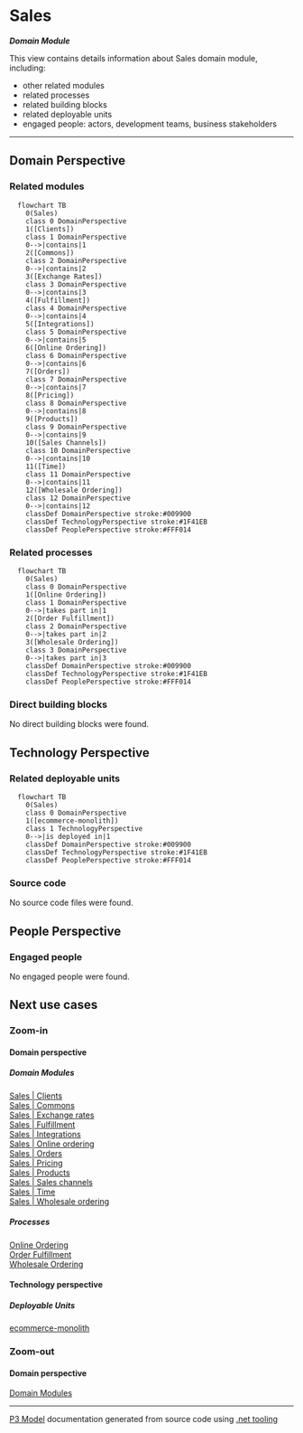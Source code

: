 ﻿
# Sales

***Domain Module***  

This view contains details information about Sales domain module, including:
- other related modules
- related processes
- related building blocks
- related deployable units
- engaged people: actors, development teams, business stakeholders  

---



## Domain Perspective


### Related modules

```mermaid
  flowchart TB
    0(Sales)
    class 0 DomainPerspective
    1([Clients])
    class 1 DomainPerspective
    0-->|contains|1
    2([Commons])
    class 2 DomainPerspective
    0-->|contains|2
    3([Exchange Rates])
    class 3 DomainPerspective
    0-->|contains|3
    4([Fulfillment])
    class 4 DomainPerspective
    0-->|contains|4
    5([Integrations])
    class 5 DomainPerspective
    0-->|contains|5
    6([Online Ordering])
    class 6 DomainPerspective
    0-->|contains|6
    7([Orders])
    class 7 DomainPerspective
    0-->|contains|7
    8([Pricing])
    class 8 DomainPerspective
    0-->|contains|8
    9([Products])
    class 9 DomainPerspective
    0-->|contains|9
    10([Sales Channels])
    class 10 DomainPerspective
    0-->|contains|10
    11([Time])
    class 11 DomainPerspective
    0-->|contains|11
    12([Wholesale Ordering])
    class 12 DomainPerspective
    0-->|contains|12
    classDef DomainPerspective stroke:#009900
    classDef TechnologyPerspective stroke:#1F41EB
    classDef PeoplePerspective stroke:#FFF014
```

### Related processes

```mermaid
  flowchart TB
    0(Sales)
    class 0 DomainPerspective
    1([Online Ordering])
    class 1 DomainPerspective
    0-->|takes part in|1
    2([Order Fulfillment])
    class 2 DomainPerspective
    0-->|takes part in|2
    3([Wholesale Ordering])
    class 3 DomainPerspective
    0-->|takes part in|3
    classDef DomainPerspective stroke:#009900
    classDef TechnologyPerspective stroke:#1F41EB
    classDef PeoplePerspective stroke:#FFF014
```

### Direct building blocks

No direct building blocks were found.  

## Technology Perspective


### Related deployable units

```mermaid
  flowchart TB
    0(Sales)
    class 0 DomainPerspective
    1([ecommerce-monolith])
    class 1 TechnologyPerspective
    0-->|is deployed in|1
    classDef DomainPerspective stroke:#009900
    classDef TechnologyPerspective stroke:#1F41EB
    classDef PeoplePerspective stroke:#FFF014
```

### Source code

No source code files were found.  

## People Perspective


### Engaged people

No engaged people were found.  

## Next use cases


### Zoom-in


#### Domain perspective


##### Domain Modules

[Sales | Clients](Clients/Clients-module.md)  
[Sales | Commons](Commons/Commons-module.md)  
[Sales | Exchange rates](ExchangeRates/ExchangeRates-module.md)  
[Sales | Fulfillment](Fulfillment/Fulfillment-module.md)  
[Sales | Integrations](Integrations/Integrations-module.md)  
[Sales | Online ordering](OnlineOrdering/OnlineOrdering-module.md)  
[Sales | Orders](Orders/Orders-module.md)  
[Sales | Pricing](Pricing/Pricing-module.md)  
[Sales | Products](Products/Products-module.md)  
[Sales | Sales channels](SalesChannels/SalesChannels-module.md)  
[Sales | Time](Time/Time-module.md)  
[Sales | Wholesale ordering](WholesaleOrdering/WholesaleOrdering-module.md)  

##### Processes

[Online Ordering](../../Processes/OnlineOrdering.md)  
[Order Fulfillment](../../Processes/OrderFulfillment.md)  
[Wholesale Ordering](../../Processes/WholesaleOrdering.md)  

#### Technology perspective


##### Deployable Units

[ecommerce-monolith](../../../Technology/DeployableUnits/EcommerceMonolith.md)  

### Zoom-out


#### Domain perspective

[Domain Modules](../Modules.md)  

---

[P3 Model](https://github.com/P3-model/P3-model) documentation generated from source code using [.net tooling](https://github.com/P3-model/P3-model-dotnet)